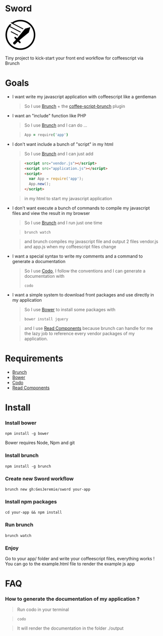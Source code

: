 Sword
=====

![Sword](/sword.png)

Tiny project to kick-start your front end workflow for coffeescript via Brunch

Goals
=====

- I want write my javascript application with coffeescript like a gentleman

	> So I use [Brunch](http://brunch.io) + the [coffee-script-brunch](https://www.npmjs.org/package/coffee-script-brunch) plugin

- I want an "include" function like PHP

	> So I use [Brunch](http://brunch.io) and I can do ...

	> ```coffeescript
	> App = require('app')
	> ```

- I don't want include a bunch of "script" in my html

	> So I use [Brunch](http://brunch.io) and I can just add 

	> ```html
	> <script src="vendor.js"></script>
	> <script src="application.js"></script>
	> <script>
	>	var App = require('app');
	>	App.new();
	> </script>
	> ```

	> in my html to start my javascript application

- I don't want execute a bunch of commands to compile my javascript files and view the result in my browser

	> So I use [Brunch](http://brunch.io) and I run just one time

	> ```terminal
	> brunch watch
	> ```

	> and brunch compiles my javascript file and output 2 files vendor.js and app.js when my coffeescript files change

- I want a special syntax to write my comments and a command to generate a documentation

	> So I use [Codo](https://github.com/coffeedoc/codo), I follow the conventions and I can generate a documentation with 
	> ```terminal
	> codo
	> ```
- I want a simple system to download front packages and use directly in my application

	> So I use [Bower](http://bower.io) to install some packages with 
	> ```
	> bower install jquery
	> ```

	> and I use [Read Components](https://github.com/paulmillr/read-components) because brunch can handle for me the lazy job to reference every vendor packages of my application.

Requirements
=====
- [Brunch](http://brunch.io) 
- [Bower](http://bower.io)
- [Codo](https://github.com/coffeedoc/codo)
- [Read Components](https://github.com/paulmillr/read-components)

Install
=====

### Install bower

```terminal
npm install -g bower
```

Bower requires Node, Npm and git

### Install brunch
```terminal
npm install -g brunch
```

### Create new Sword workflow
```terminal
brunch new gh:GesJeremie/sword your-app
```

### Install npm packages
```terminal
cd your-app && npm install 
```

### Run brunch
```terminal
brunch watch
```

### Enjoy
Go to your app/ folder and write your coffeescript files, everything works !
You can go to the example.html file to render the example js app

FAQ
=====

### How to generate the documentation of my application ?

> Run codo in your terminal
	
> ```
> codo
> ```

> It will render the documentation in the folder ./output

